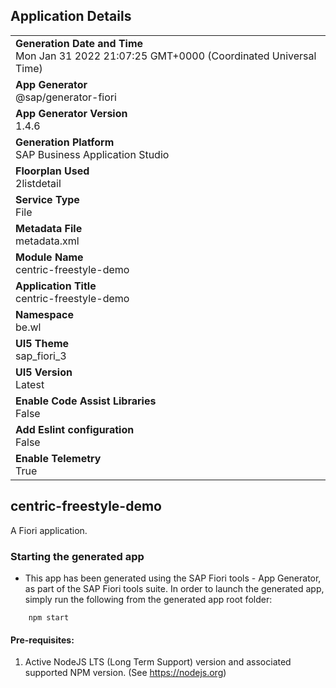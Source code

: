 ## Application Details
|               |
| ------------- |
|**Generation Date and Time**<br>Mon Jan 31 2022 21:07:25 GMT+0000 (Coordinated Universal Time)|
|**App Generator**<br>@sap/generator-fiori|
|**App Generator Version**<br>1.4.6|
|**Generation Platform**<br>SAP Business Application Studio|
|**Floorplan Used**<br>2listdetail|
|**Service Type**<br>File|
|**Metadata File**<br>metadata.xml
|**Module Name**<br>centric-freestyle-demo|
|**Application Title**<br>centric-freestyle-demo|
|**Namespace**<br>be.wl|
|**UI5 Theme**<br>sap_fiori_3|
|**UI5 Version**<br>Latest|
|**Enable Code Assist Libraries**<br>False|
|**Add Eslint configuration**<br>False|
|**Enable Telemetry**<br>True|

## centric-freestyle-demo

A Fiori application.

### Starting the generated app

-   This app has been generated using the SAP Fiori tools - App Generator, as part of the SAP Fiori tools suite.  In order to launch the generated app, simply run the following from the generated app root folder:

```
    npm start
```

#### Pre-requisites:

1. Active NodeJS LTS (Long Term Support) version and associated supported NPM version.  (See https://nodejs.org)


